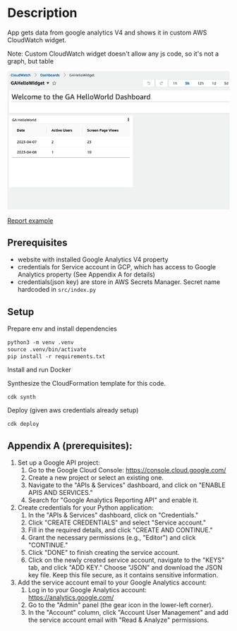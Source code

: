 # Description
App gets data from google analytics V4 and shows it in custom AWS CloudWatch widget. 

Note: Custom CloudWatch widget doesn't allow any js code, so it's not a graph, but table

![pic](./docs/CWdashboardScreenshot.png)

[Report example](./docs/html_report_example.html)

## Prerequisites
- website with installed Google Analytics V4 property
- credentials for Service account in GCP, which has access to Google Analytics property (See Appendix A for details)
- credentials(json key) are store in AWS Secrets Manager. Secret name hardcoded in `src/index.py`

## Setup
Prepare env and install dependencies
```
python3 -m venv .venv
source .venv/bin/activate
pip install -r requirements.txt
```

Install and run Docker

Synthesize the CloudFormation template for this code.
```
cdk synth
```

Deploy (given aws credentials already setup)

```shell
cdk deploy
```

## Appendix A (prerequisites):

1. Set up a Google API project:
   1. Go to the Google Cloud Console: https://console.cloud.google.com/
   2. Create a new project or select an existing one. 
   3. Navigate to the "APIs & Services" dashboard, and click on "ENABLE APIS AND SERVICES."
   4. Search for "Google Analytics Reporting API" and enable it.
2. Create credentials for your Python application:
   1. In the "APIs & Services" dashboard, click on "Credentials."
   2. Click "CREATE CREDENTIALS" and select "Service account."
   3. Fill in the required details, and click "CREATE AND CONTINUE."
   4. Grant the necessary permissions (e.g., "Editor") and click "CONTINUE."
   5. Click "DONE" to finish creating the service account. 
   6. Click on the newly created service account, navigate to the "KEYS" tab, and click "ADD KEY." Choose "JSON" and download the JSON key file. Keep this file secure, as it contains sensitive information. 
3. Add the service account email to your Google Analytics account:
   1. Log in to your Google Analytics account: https://analytics.google.com/
   2. Go to the "Admin" panel (the gear icon in the lower-left corner). 
   3. In the "Account" column, click "Account User Management" and add the service account email with "Read & Analyze" permissions. 